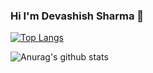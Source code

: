 ### Hi I'm Devashish Sharma 👋

[![Top Langs](https://github-readme-stats.vercel.app/api/top-langs/?username=Askydev&layout=compact)](https://github.com/Askydev/github-readme-stats)

![Anurag's github stats](https://github-readme-stats.vercel.app/api?username=Askydev&show_icons=true&theme=synthwave)

<!--

Here are some ideas to get you started:

- 🔭 I’m currently working on ...
- 🌱 I’m currently learning ...
- 👯 I’m looking to collaborate on ...
- 🤔 I’m looking for help with ...
- 💬 Ask me about ...
- 📫 How to reach me: ...
- 😄 Pronouns: ...
- ⚡ Fun fact: ...
-->
